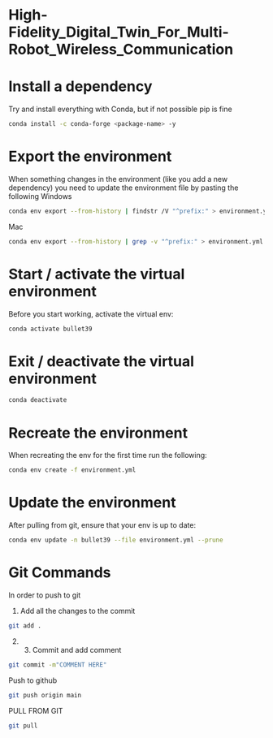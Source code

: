 # High-Fidelity_Digital_Twin_For_Multi-Robot_Wireless_Communication

# Install a dependency

Try and install everything with Conda, but if not possible pip is fine
```bash
conda install -c conda-forge <package-name> -y
```

# Export the environment
When something changes in the environment (like you add a new dependency) you need to update the environment file by pasting the following
Windows
```bash
conda env export --from-history | findstr /V "^prefix:" > environment.yml
```

Mac
```bash
conda env export --from-history | grep -v "^prefix:" > environment.yml
```

# Start / activate the virtual environment
Before you start working, activate the virtual env:
```bash
conda activate bullet39
```

# Exit / deactivate the virtual environment
```bash
conda deactivate
```

# Recreate the environment
When recreating the env for the first time run the following:
```bash
conda env create -f environment.yml
```

# Update the environment
After pulling from git, ensure that your env is up to date:
```bash
conda env update -n bullet39 --file environment.yml --prune
```



# Git Commands

In order to push to git

1. Add all the changes to the commit
```bash
git add .
```

2. 3. Commit and add comment
```bash
git commit -m"COMMENT HERE"
```

Push to github
```bash
git push origin main
```



PULL FROM GIT
```bash
git pull
```